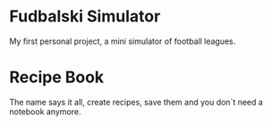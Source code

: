 # Fudbalski Simulator
My first personal project, a mini simulator of football leagues. 
# Recipe Book
The name says it all, create recipes, save them and you don`t need a notebook anymore.
